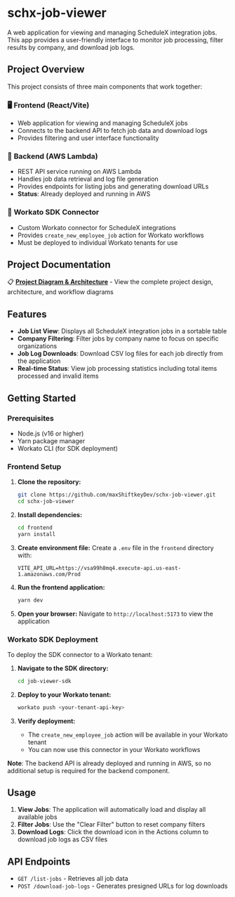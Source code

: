# schx-job-viewer

A web application for viewing and managing ScheduleX integration jobs. This app provides a user-friendly interface to monitor job processing, filter results by company, and download job logs.

## Project Overview

This project consists of three main components that work together:

### 🖥️ **Frontend (React/Vite)**

- Web application for viewing and managing ScheduleX jobs
- Connects to the backend API to fetch job data and download logs
- Provides filtering and user interface functionality

### 🔧 **Backend (AWS Lambda)**

- REST API service running on AWS Lambda
- Handles job data retrieval and log file generation
- Provides endpoints for listing jobs and generating download URLs
- **Status**: Already deployed and running in AWS

### 🔌 **Workato SDK Connector**

- Custom Workato connector for ScheduleX integrations
- Provides `create_new_employee_job` action for Workato workflows
- Must be deployed to individual Workato tenants for use

## Project Documentation

📋 **[Project Diagram & Architecture](https://miro.com/app/board/uXjVIqTyRNc=/)** - View the complete project design, architecture, and workflow diagrams

## Features

- **Job List View**: Displays all ScheduleX integration jobs in a sortable table
- **Company Filtering**: Filter jobs by company name to focus on specific organizations
- **Job Log Downloads**: Download CSV log files for each job directly from the application
- **Real-time Status**: View job processing statistics including total items processed and invalid items

## Getting Started

### Prerequisites

- Node.js (v16 or higher)
- Yarn package manager
- Workato CLI (for SDK deployment)

### Frontend Setup

1. **Clone the repository:**

   ```bash
   git clone https://github.com/maxShiftkeyDev/schx-job-viewer.git
   cd schx-job-viewer
   ```

2. **Install dependencies:**

   ```bash
   cd frontend
   yarn install
   ```

3. **Create environment file:**
   Create a `.env` file in the `frontend` directory with:

   ```
   VITE_API_URL=https://vsa99h8mq4.execute-api.us-east-1.amazonaws.com/Prod
   ```

4. **Run the frontend application:**

   ```bash
   yarn dev
   ```

5. **Open your browser:**
   Navigate to `http://localhost:5173` to view the application

### Workato SDK Deployment

To deploy the SDK connector to a Workato tenant:

1. **Navigate to the SDK directory:**

   ```bash
   cd job-viewer-sdk
   ```

2. **Deploy to your Workato tenant:**

   ```bash
   workato push <your-tenant-api-key>
   ```

3. **Verify deployment:**
   - The `create_new_employee_job` action will be available in your Workato tenant
   - You can now use this connector in your Workato workflows

**Note**: The backend API is already deployed and running in AWS, so no additional setup is required for the backend component.

## Usage

1. **View Jobs**: The application will automatically load and display all available jobs
2. **Filter Jobs**: Use the "Clear Filter" button to reset company filters
3. **Download Logs**: Click the download icon in the Actions column to download job logs as CSV files

## API Endpoints

- `GET /list-jobs` - Retrieves all job data
- `POST /download-job-logs` - Generates presigned URLs for log downloads
